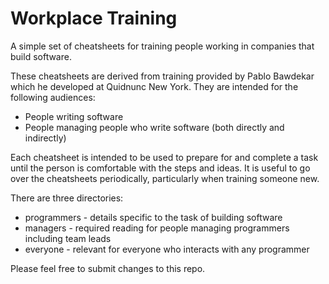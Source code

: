 # Workplace Training

A simple set of cheatsheets for training people working in companies that build software.

These cheatsheets are derived from training provided by Pablo Bawdekar which he developed at Quidnunc New York. They are intended for the following audiences:

- People writing software
- People managing people who write software (both directly and indirectly)

Each cheatsheet is intended to be used to prepare for and complete a task until the person is comfortable with the steps and ideas. It is useful to go over the cheatsheets periodically, particularly when training someone new.

There are three directories:

- programmers - details specific to the task of building software
- managers - required reading for people managing programmers including team leads
- everyone - relevant for everyone who interacts with any programmer

Please feel free to submit changes to this repo.

